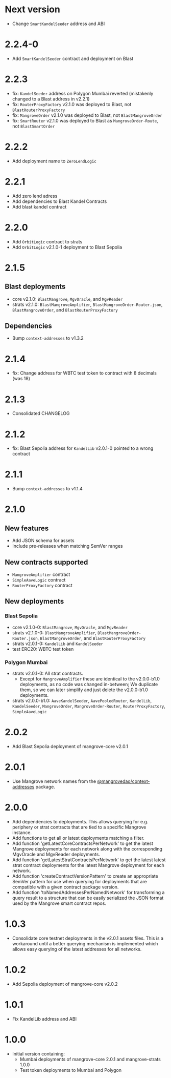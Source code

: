 # Next version

- Change `SmartKandelSeeder` address and ABI

# 2.2.4-0

- Add `SmartKandelSeeder` contract and deployment on Blast

# 2.2.3

- fix: `KandelSeeder` address on Polygon Mumbai reverted (mistakenly changed to a Blast address in v2.2.1)
- fix: `RouterProxyFactory` v2.1.0 was deployed to Blast, not `BlastRouterProxyFactory`
- fix: `MangroveOrder` v2.1.0 was deployed to Blast, not `BlastMangroveOrder`
- fix: `SmartRouter` v2.1.0 was deployed to Blast as `MangroveOrder-Route`, not `BlastSmartOrder`

# 2.2.2

- Add deployment name to `ZeroLendLogic`

# 2.2.1

- Add zero lend adress
- Add dependencies to Blast Kandel Contracts
- Add blast kandel contract

# 2.2.0

- Add `OrbitLogic` contract to strats
- Add `OrbitLogic` v2.1.0-1 deployment to Blast Sepolia

# 2.1.5

## Blast deployments

- core v2.1.0: `BlastMangrove`, `MgvOracle`, and `MgvReader`
- strats v2.1.0: `BlastMangroveAmplifier`, `BlastMangroveOrder-Router.json`, `BlastMangroveOrder`, and `BlastRouterProxyFactory`

## Dependencies

- Bump `context-addresses` to v1.3.2

# 2.1.4

- fix: Change address for WBTC test token to contract with 8 decimals (was 18)

# 2.1.3

- Consolidated CHANGELOG

# 2.1.2

- fix: Blast Sepolia address for `KandelLib` v2.0.1-0 pointed to a wrong contract

# 2.1.1

- Bump `context-addresses` to v1.1.4

# 2.1.0

## New features

- Add JSON schema for assets
- Include pre-releases when matching SemVer ranges

## New contracts supported

- `MangroveAmplifier` contract
- `SimpleAaveLogic` contract
- `RouterProxyFactory` contract

## New deployments

### Blast Sepolia

- core v2.1.0-0: `BlastMangrove`, `MgvOracle`, and `MgvReader`
- strats v2.1.0-0: `BlastMangroveAmplifier`, `BlastMangroveOrder-Router.json`, `BlastMangroveOrder`, and `BlastRouterProxyFactory`
- strats v2.0.1-0: `KandelLib` and `KandelSeeder`
- test ERC20: WBTC test token

### Polygon Mumbai

- strats v2.0.1-0: All strat contracts.
  - Except for `MangroveAmplifier` these are identical to the v2.0.0-b1.0 deployments, as no code was changed in-between; We duplicate them, so we can later simplify and just delete the v2.0.0-b1.0 deployments.
- strats v2.0.0-b1.0: `AaveKandelSeeder`, `AavePooledRouter`, `KandelLib`, `KandelSeeder`, `MangroveOrder`, `MangroveOrder-Router`, `RouterProxyFactory`, `SimpleAaveLogic`

# 2.0.2

- Add Blast Sepolia deployment of mangrove-core v2.0.1

# 2.0.1

- Use Mangrove network names from the [@mangrovedao/context-addresses](https://github.com/mangrovedao/context-addresses) package.

# 2.0.0

- Add dependencies to deployments. This allows querying for e.g. periphery or strat contracts that are tied to a specific Mangrove instance.
- Add functions to get all or latest deployments matching a filter.
- Add function 'getLatestCoreContractsPerNetwork' to get the latest Mangrove deployments for each network along with the corresponding MgvOracle and MgvReader deployments.
- Add function 'getLatestStratContractsPerNetwork' to get the latest latest strat contract deployments for the latest Mangrove deployment for each network.
- Add function 'createContractVersionPattern' to create an appropriate SemVer pattern for use when querying for deployments that are compatible with a given contract package version.
- Add function 'toNamedAddressesPerNamedNetwork' for transforming a query result to a structure that can be easily serialized the JSON format used by the Mangrove smart contract repos.

# 1.0.3

- Consolidate core testnet deployments in the v2.0.1 assets files. This is a workaround until a better querying mechanism is implemented which allows easy querying of the latest addresses for all networks.

# 1.0.2

- Add Sepolia deployment of mangrove-core v2.0.2

# 1.0.1

- Fix KandelLib address and ABI

# 1.0.0

- Initial version containing:
  - Mumbai deployments of mangrove-core 2.0.1 and mangrove-strats 1.0.0
  - Test token deployments to Mumbai and Polygon
